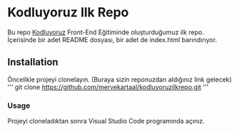 # Kodluyoruz Ilk Repo
Bu repo [Kodluyoruz](https://www.kodluyoruz.org/) Front-End Eğitiminde oluşturduğumuz ilk repo. İçerisinde bir adet README dosyası, bir adet de index.html barındırıyor.
## Installation
Öncelikle projeyi clonelayın. (Buraya sizin reponuzdan aldığınız link gelecek)
'''
git clone https://github.com/mervekartaal/kodluyoruzilkrepo.git
'''
### Usage
Projeyi cloneladıktan sonra Visual Studio Code programında açınız.